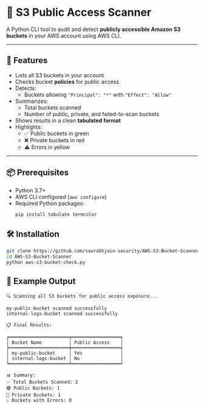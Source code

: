 
# 🔐 S3 Public Access Scanner

A Python CLI tool to audit and detect **publicly accessible Amazon S3 buckets** in your AWS account using AWS CLI.

---

## 🚀 Features

- Lists all S3 buckets in your account
- Checks bucket **policies** for public access
- Detects:
  - Buckets allowing `"Principal": "*"` with `"Effect": "Allow"`
- Summarizes:
  - Total buckets scanned
  - Number of public, private, and failed-to-scan buckets
- Shows results in a clean **tabulated format**
- Highlights:
  - ✅ Public buckets in green
  - ❌ Private buckets in red
  - ⚠️ Errors in yellow

---

## 📦 Prerequisites

- Python 3.7+
- AWS CLI configured (`aws configure`)
- Required Python packages:
  ```bash
  pip install tabulate termcolor


## 🛠️ Installation

```bash
git clone https://github.com/saurabhjain-security/AWS-S3-Bucket-Scanner/git
cd AWS-S3-Bucket-Scanner
python aws-s3-bucket-check.py
```


## 📄 Example Output

```
🔍 Scanning all S3 buckets for public access exposure...

my-public-bucket scanned successfully
internal-logs-bucket scanned successfully

📋 Final Results:

╒══════════════════════╤══════════════════╕
│ Bucket Name          │ Public Access    │
╞══════════════════════╪══════════════════╡
│ my-public-bucket     │ Yes              │
│ internal-logs-bucket │ No               │
╘══════════════════════╧══════════════════╛

📊 Summary:
✅ Total Buckets Scanned: 2
🟢 Public Buckets: 1
🔴 Private Buckets: 1
⚠️ Buckets with Errors: 0
```


